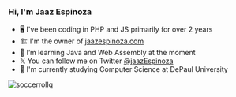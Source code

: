 ### Hi, I'm Jaaz Espinoza

- 🖥️ I've been coding in PHP and JS primarily for over 2 years
- 🏗️ I'm the owner of [jaazespinoza.com](https://jaazespinoza.com/)
- 🦀 I’m learning Java and Web Assembly at the moment
- 𝕏 You can follow me on Twitter [@jaazEspinoza](https://twitter.com/jaazEspinoza)
- 🏫 I'm currently studying Computer Science at DePaul University

![soccerrollq](https://github.com/jaaz10/jaaz10/assets/57018370/dcdaaef6-a996-480a-9a91-d0efbfff8e4d)

